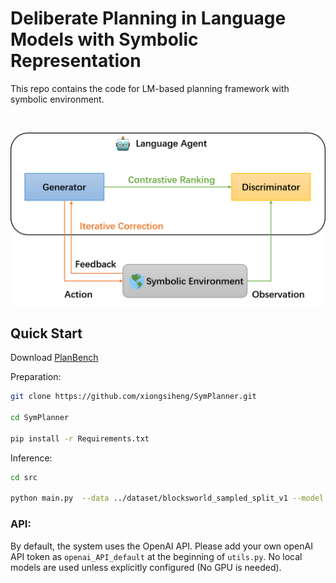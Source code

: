 # Deliberate Planning in Language Models with Symbolic Representation

This repo contains the code for LM-based planning framework with symbolic environment.


<br>
<p align="center">
  <img src='misc/Framework.png' width=550>
</p>

## Quick Start

Download [PlanBench](https://github.com/karthikv792/LLMs-Planning)

Preparation:
```sh
git clone https://github.com/xiongsiheng/SymPlanner.git

cd SymPlanner

pip install -r Requirements.txt
```


Inference:
```sh
cd src

python main.py  --data ../dataset/blocksworld_sampled_split_v1 --model gpt-4.1 --output_dir ../results/test_blocksworld_gpt_4.1_sym --max_steps 32 --num_rollouts 32  --num_generations 3 --group_size 3 --beam_width 3 --cmp_per_opt 1 --enable_symbolic --iterative_correction --contrastive_ranking --visualize --batch_process

```

### API:
By default, the system uses the OpenAI API. Please add your own openAI API token as `openai_API_default` at the beginning of `utils.py`. No local models are used unless explicitly configured (No GPU is needed).
